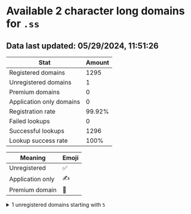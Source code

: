 # Available 2 character long domains for `.ss`

## Data last updated: 05/29/2024, 11:51:26

|Stat|Amount|
|--|--|
|Registered domains|1295|
|Unregistered domains|1|
|Premium domains|0|
|Application only domains|0|
|Registration rate|99.92%|
|Failed lookups|0|
|Successful lookups|1296|
|Lookup success rate|100%|


|Meaning|Emoji|
|--|--|
|Unregistered|:white_check_mark:|
|Application only|:writing_hand:|
|Premium domain|:gem:|

<details>
<summary>1 unregistered domains starting with <bold><code>5</code></bold></summary>

|Type|Domain|
|--|--|
|:white_check_mark:|`5s.ss`|
</details>